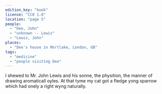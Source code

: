```yaml
---
edition_key: "book"
license: "CC0 1.0"
location: "page 5"
people:
  - "Dee, John"
  - "unknown -- Lewis"
  - "Lewis, John"
places:
  - "Dee's house in Mortlake, London, GB"
tags:
  - "medicine"
  - "people visiting Dee"
---
```

I shewed
to Mr. John Lewis and his sonne, the physition, the manner of
drawing aromaticall oyles. At that tyme my cat got a fledge yong
sparrow which had onely a right wyng naturally.
